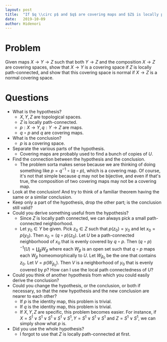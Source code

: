 ```yaml
---
layout: post
title:  "If $q \\circ p$ and $q$ are covering maps and $Z$ is locally path connected, $p$ is a covering map"
date:   2019-10-09
author: Hidenori
---
```


# Problem
Given maps $X \rightarrow Y \rightarrow Z$ such that both $Y \rightarrow Z$ and the composition $X \rightarrow Z$ are covering spaces, show that $X \rightarrow Y$ is a covering space if $Z$ is locally path-connected, and show that this covering space is normal if $X \rightarrow Z$ is a normal covering space.

# Questions

* What is the hypothesis?
    * $X, Y, Z$ are topological spaces.
    * $Z$ is locally path-connected.
    * $p: X \rightarrow Y, q: Y \rightarrow Z$ are maps.
    * $q \circ p$ and $q$ are covering maps.
* What is the conclusion?
    * $p$ is a covering space.
* Separate the various parts of the hypothesis.
    * Covering maps are probably used to find a bunch of copies of $U$.
* Find the connection between the hypothesis and the conclusion.
    * The problem sorta makes sense because we are thinking of doing something like $p = q^{-1} \circ (q \circ p)$, which is a covering map.
      Of course, it's not that simple because $q$ may not be bijective, and even if that's true, the composition of two covering maps may not be a covering map.
* Look at the conclusion! And try to think of a familiar theorem having the same or a similar conclusion.
* Keep only a part of the hypothesis, drop the other part; is the conclusion still valid?
* Could you derive something useful from the hypothesis?
    * Since $Z$ is locally path connected, we can always pick a small path-connected neighborhood.
    * Let $y_0 \in Y$ be given.
      Pick $z_0 \in Z$ such that $p(z_0) = y_0$ and let $x_0 = p(y_0)$.
      Then $x_0 = (q \circ p)(z_0)$.
      Let $U$ be a path-connected neighborhood of $x_0$ that is evenly covered by $q \circ p$.
      Then $(q \circ p)^{-1}(U) = \coprod_{\beta} W_{\beta}$ where each $W_{\beta}$ is an open set such that $q \circ p$ maps each $W_{\beta}$ homeomorphically to $U$.
      Let $W_{\beta_0}$ be the one that contains $z_0$.
      Let $V = p(W_{\beta_0})$.
      Then $V$ is a neighborhood of $y_0$ that is evenly covered by $p$?
      How can I use the local path connectedness of $U$?
* Could you think of another hypothesis from which you could easily derive the conclusion?
* Could you change the hypothesis, or the conclusion, or both if necessary, so that the new hypothesis and the new conclusion are nearer to each other?
    * If $p$ is the identity map, this problem is trivial.
    * If $q$ is the identity map, this problem is trivial.
    * If $X, Y, Z$ are specific, this problem becomes easier.
      For instance, if $X = S^1 \vee S^1 \vee S^1 \vee S^1 \vee S^1, Y = S^1 \vee S^1 \vee S^1$ and $Z = S^1 \vee S^1$, we can simply show what $p$ is.
* Did you use the whole hypothesis?
    * I forgot to use that $Z$ is locally path-connected at first.
